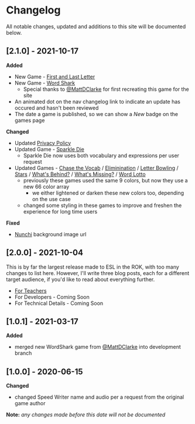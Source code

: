 # Changelog

All notable changes, updated and additions to this site will be documented below.

## [2.1.0] - 2021-10-17

**Added**

- New Game - [First and Last Letter](https://www.eslintherok.com/game/first_and_last_letter)
- New Game - [Word Shark](https://www.eslintherok.com/game/word_shark)
  - Special thanks to [@MattDClarke](https://github.com/MattDClarke) for first recreating this game for the site
- An animated dot on the nav changelog link to indicate an update has occured and hasn't been reviewed
- The date a game is published, so we can show a _New_ badge on the games page

**Changed**

- Updated [Privacy Policy](https://www.eslintherok.com/privacy)
- Updated Game - [Sparkle Die](https://www.eslintherok.com/game/sparkle_die)
  - Sparkle Die now uses both vocabulary and expressions per user request
- Updated Games - [Chase the Vocab](https://www.eslintherok.com/game/chase_the_vocab) / [Eliminination](https://www.eslintherok.com/game/elimination) / [Letter Bowling](https://www.eslintherok.com/game/letter_bowling) / [Stars](https://www.eslintherok.com/game/stars) / [What's Behind?](https://www.eslintherok.com/game/whats_behind) / [What's Missing?](https://www.eslintherok.com/game/whats_missing) / [Word Lotto](https://www.eslintherok.com/game/word_lotto)
  - previously these games used the same 9 colors, but now they use a new 66 color array
    - we either lightened or darken these new colors too, depending on the use case
  - changed some styling in these games to improve and freshen the experience for long time users

**Fixed**

- [Nunchi](https://www.eslintherok.com/game/nunchi) background image url

## [2.0.0] - 2021-10-04

This is by far the largest release made to ESL in the ROK, with too many changes to list here. However, I'll write three blog posts, each for a different target
audience, if you'd like to read about everything further.

- [For Teachers](https://danielstrong.tech/blog/update-esl-in-the-rok-teachers)
- For Developers - Coming Soon
- For Technical Details - Coming Soon

## [1.0.1] - 2021-03-17

**Added**

- merged new WordShark game from [@MattDClarke](https://github.com/MattDClarke) into development branch

## [1.0.0] - 2020-06-15

**Changed**

- changed Speed Writer name and audio per a request from the original game author

**Note:** _any changes made before this date will not be documented_
